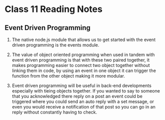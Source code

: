 # Class 11 Reading Notes

## Event Driven Programming

1) The native node.js module that allows us to get started with the event driven programming is the events module.

2) The value of object oriented programming when used in tandem with event driven programming is that with these two paired together, it makes programming easier to connect two object together without linking them in code, by using an event in one object it can trigger the function from the other object making it more modular.

3) Event driven programming will be useful in back-end developments especially with tieing objects together. If you wanted to say to someone that you acknowledged there reply on a post an event could be triggered where you could send an auto reply with a set message, or even you would receive a notification of that post so you can go in an reply without constantly having to check.

